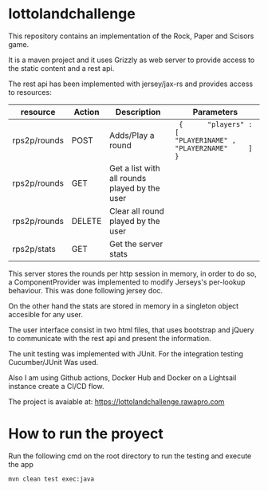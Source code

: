 # lottolandchallenge

This repository contains an implementation of the Rock, Paper and Scisors game.

It is a maven project and it uses Grizzly as web server to provide access to
the static content and a rest api.

The rest api has been implemented with jersey/jax-rs and provides access to resources:   


| resource     | Action | Description                                   | Parameters                                                                   |
|--------------|--------|-----------------------------------------------|------------------------------------------------------------------------------|
| rps2p/rounds | POST   | Adds/Play a round                             | ``` {      "players" : [          "PLAYER1NAME" ,          "PLAYER2NAME"     ] }``` |
| rps2p/rounds | GET    | Get a list with all rounds played by the user |                                                                              |
| rps2p/rounds | DELETE | Clear all round played by the user            |                                                                              |
| rps2p/stats  | GET    | Get the server stats                          |                                                                              |

This server stores the rounds per http session in memory, in order to do so, a ComponentProvider
was implemented to modify Jerseys's per-lookup behaviour. This was done following jersey doc.

On the other hand the stats are stored in memory in a singleton object accesible for any user.

The user interface consist in two html files, that uses bootstrap and jQuery to communicate with
the rest api and present the information.

The unit testing was implemented with JUnit. For the integration testing Cucumber/JUnit Was used.

Also I am using Github actions, Docker Hub and Docker on a Lightsail instance create a CI/CD flow.

The project is avaiable at:
https://lottolandchallenge.rawapro.com

# How to run the proyect

Run the following cmd on the root directory to run the testing and execute the app

```bash
mvn clean test exec:java
```
